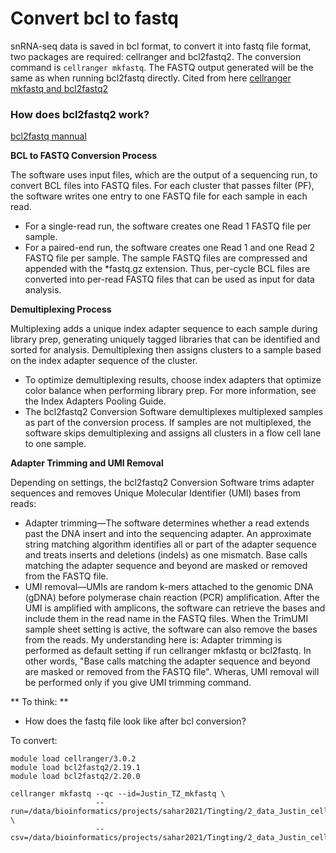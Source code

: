 # Convert bcl to fastq

snRNA-seq data is saved in bcl format, to convert it into fastq file format, two packages are required: cellranger and bcl2fastq2. 
The conversion command is `cellranger mkfastq`. The FASTQ output generated will be the same as when running bcl2fastq directly. Cited from here [cellranger mkfastq and bcl2fastq2](https://janis.readthedocs.io/en/latest/tools/bioinformatics/cellranger/cellrangermkfastq.html)


### How does bcl2fastq2 work?
[bcl2fastq mannual](https://sapac.support.illumina.com/content/dam/illumina-support/documents/documentation/software_documentation/bcl2fastq/bcl2fastq2-v2-20-software-guide-15051736-03.pdf)

**BCL to FASTQ Conversion Process**

The software uses input files, which are the output of a sequencing run, to convert BCL files into FASTQ files. For each cluster that passes filter (PF), the software writes one entry to one FASTQ file for each sample in
each read.
- For a single-read run, the software creates one Read 1 FASTQ file per sample.
- For a paired-end run, the software creates one Read 1 and one Read 2 FASTQ file per sample.
The sample FASTQ files are compressed and appended with the *fastq.gz extension. Thus, per-cycle
BCL files are converted into per-read FASTQ files that can be used as input for data analysis.


**Demultiplexing Process**

Multiplexing adds a unique index adapter sequence to each sample during library prep, generating uniquely
tagged libraries that can be identified and sorted for analysis. Demultiplexing then assigns clusters to a
sample based on the index adapter sequence of the cluster.
- To optimize demultiplexing results, choose index adapters that optimize color balance when performing library prep. For more information, see the Index Adapters Pooling Guide.
- The bcl2fastq2 Conversion Software demultiplexes multiplexed samples as part of the conversion process. If
samples are not multiplexed, the software skips demultiplexing and assigns all clusters in a flow cell lane to
one sample.


**Adapter Trimming and UMI Removal**

Depending on settings, the bcl2fastq2 Conversion Software trims adapter sequences and removes Unique
Molecular Identifier (UMI) bases from reads:
- Adapter trimming—The software determines whether a read extends past the DNA insert and into the
sequencing adapter. An approximate string matching algorithm identifies all or part of the adapter
sequence and treats inserts and deletions (indels) as one mismatch. Base calls matching the adapter
sequence and beyond are masked or removed from the FASTQ file.
- UMI removal—UMIs are random k-mers attached to the genomic DNA (gDNA) before polymerase chain
reaction (PCR) amplification. After the UMI is amplified with amplicons, the software can retrieve the
bases and include them in the read name in the FASTQ files. When the TrimUMI sample sheet setting is
active, the software can also remove the bases from the reads.
My understanding here is: Adapter trimming is performed as default setting if run cellranger mkfastq or bcl2fastq. In other words, "Base calls matching the adapter
sequence and beyond are masked or removed from the FASTQ file". Wheras, UMI removal will be performed only if you give UMI trimming command.


** To think: **

- How does the fastq file look like after bcl conversion?


To convert:
```
module load cellranger/3.0.2
module load bcl2fastq2/2.19.1
module load bcl2fastq2/2.20.0

cellranger mkfastq --qc --id=Justin_TZ_mkfastq \
                   --run=/data/bioinformatics/projects/sahar2021/Tingting/2_data_Justin_cellranger_scriptTest \
                   --csv=/data/bioinformatics/projects/sahar2021/Tingting/2_data_Justin_cellranger_scriptTest/SampleSheet_modified.csv
```
